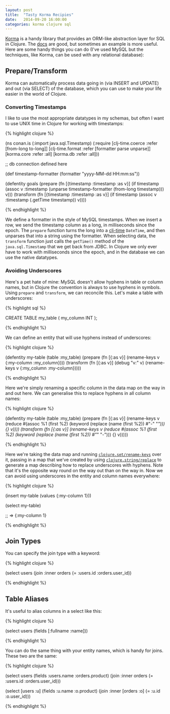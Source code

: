 ```yaml
---
layout: post
title:  "Tasty Korma Recipies"
date:   2014-09-20 16:00:00
categories: korma clojure sql
---
```


[Korma](http://sqlkorma.com/) is a handy library that provides an ORM-like abstraction layer for SQL in Clojure.  The [docs](http://sqlkorma.com/docs) are good, but sometimes an example is more useful.  Here are some handy things you can do (I've used MySQL but the techniques, like Korma, can be used with any relational database):

## Prepare/Transform

Korma can automatically process data going in (via INSERT and UPDATE) and out (via SELECT) of the database, which you can use to make your life easier in the world of Clojure.

### Converting Timestamps

I like to use the most appropriate datatypes in my schemas, but often I want to use UNIX time in Clojure for working with timestamps:

{% highlight clojure %}

(ns conan.is
  (:import java.sql.Timestamp)
  (:require [clj-time.coerce :refer [from-long to-long]]
            [clj-time.format :refer [formatter parse unparse]]
            [korma.core :refer :all]
            [korma.db :refer :all]))

;; db connection defined here 

(def timestamp-formatter (formatter "yyyy-MM-dd HH:mm:ss"))

(defentity goals
  (prepare (fn [{timestamp :timestamp :as v}]
             (if timestamp
               (assoc v :timestamp (unparse timestamp-formatter (from-long timestamp)))
               v)))
  (transform (fn [{timestamp :timestamp :as v}]
               (if timestamp
                 (assoc v :timestamp (.getTime timestamp))
                 v))))

{% endhighlight %}

We define a formatter in the style of MySQL timestamps.  When we insert a row, we send the timestamp column as a long, in milliseconds since the epoch.  The `prepare` function turns the long into a [clj-time](https://github.com/clj-time/clj-time) `DateTime`, and then unparses that into a string using the formatter.  When selecting data, the `transform` function just calls the `getTime()` method of the `java.sql.Timestamp` that we get back from JDBC.  In Clojure we only ever have to work with milliseconds since the epoch, and in the database we can use the native datatypes.

### Avoiding Underscores

Here's a pet hate of mine: MySQL doesn't allow hyphens in table or column names, but in Clojure the convention is always to use hyphens in symbols.  Using `prepare` and `transform`, we can reconcile this.  Let's make a table with underscores:

{% highlight sql %}

CREATE TABLE my_table (
  my_column INT
);

{% endhighlight %}

We can define an entity that will use hyphens instead of underscores:

{% highlight clojure %}

(defentity my-table 
  (table :my_table) 
  (prepare (fn [{:as v}] (rename-keys v {:my-column :my_column})))
  (transform (fn [{:as v}] (debug "v:" v) (rename-keys v {:my_column :my-column}))))

{% endhighlight %}

Here we're simply renaming a specific column in the data map on the way in and out here.  We can generalise this to replace hyphens in all column names:

{% highlight clojure %}

(defentity my-table
  (table :my_table)
  (prepare
    (fn [{:as v}]
      (rename-keys v
                   (reduce
                     #(assoc %1 (first %2) (keyword (replace (name (first %2)) #"-" "_")))
                     {} v))))
  (transform
    (fn [{:as v}]
      (rename-keys v
                   (reduce
                     #(assoc %1 (first %2) (keyword (replace (name (first %2)) #"_" "-")))
                     {} v)))))

{% endhighlight %}

Here we're taking the data map and running [`clojure.set/rename-keys`](http://clojuredocs.org/clojure_core/clojure.set/rename-keys) over it, passing in a map that we've created by using [`clojure.string/replace`](http://clojuredocs.org/clojure_core/clojure.string/replace) to generate a map describing how to replace underscores with hyphens.  Note that it's the opposite way round on the way out than on the way in.  Now we can avoid using underscores in the entity and column names everywhere:

{% highlight clojure %}

(insert my-table (values {:my-column 1}))

(select my-table)

;; => {:my-column 1}

{% endhighlight %}

## Join Types

You can specify the join type with a keyword:

{% highlight clojure %}

(select users (join :inner orders (= :users.id :orders.user_id))

{% endhighlight %}


## Table Aliases

It's useful to alias columns in a select like this:

{% highlight clojure %}

(select users (fields [:fullname :name]))

{% endhighlight %}

You can do the same thing with your entity names, which is handy for joins.  These two are the same:

{% highlight clojure %}

(select users 
  (fields :users.name :orders.product) 
  (join :inner orders  (= :users.id :orders.user_id)))

(select [users :u] 
  (fields :u.name :o.product) 
  (join :inner [orders :o]  (= :u.id :o.user_id)))

{% endhighlight %}
